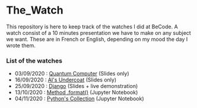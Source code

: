 # The_Watch

This repository is here to keep track of the watches I did at BeCode.
A watch consist of a 10 minutes presentation we have to make on any subject we want.
These are in French or English, depending on my mood the day I wrote them.

### List of the watches

- 03/09/2020 : [Quantum Computer](https://docs.google.com/presentation/d/1NGb4BwHzq-p1ZMoWdyDVcXZoa9lb0jJL-pykHehg9DE/edit?usp=sharing) (Slides only)
- 16/09/2020 : [AI's Undercoat](https://docs.google.com/presentation/d/1QHCkqr5DcoP60MY8f4TjjXOPOp-7jX0_N2FAvRSPtd4/edit?usp=sharing) (Slides only)
- 25/09/2020 : [Django](https://docs.google.com/presentation/d/1EVWiu3odfeCrZJaEDCbx3r60srbktvbSpDHSXTKxLfI/edit?usp=sharing) (Slides + live demonstration)
- 13/10/2020 : [Method .format()](https://github.com/Demesmaeker/The_Watch/blob/main/method_format.ipynb) (Jupyter Notebook)
- 04/11/2020 : [Python's Collection]() (Jupyter Notebook)



